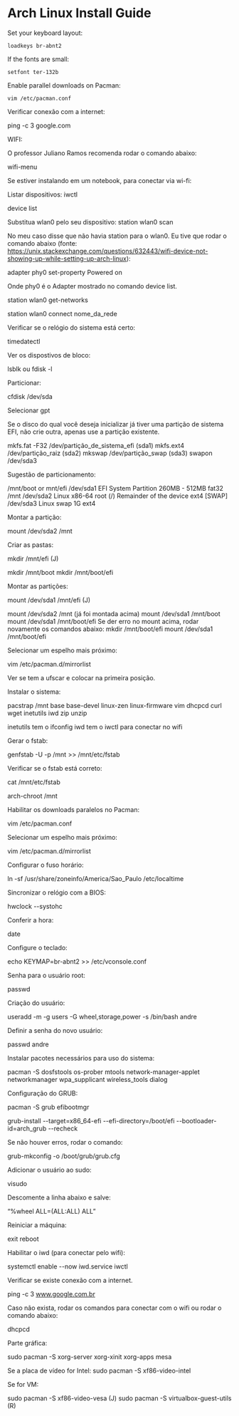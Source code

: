 # Arch Linux Install Guide

Set your keyboard layout:

```
loadkeys br-abnt2
```

If the fonts are small:

```
setfont ter-132b
```

Enable parallel downloads on Pacman:

```
vim /etc/pacman.conf
```

Verificar conexão com a internet:

ping -c 3 google.com

WIFI:

O professor Juliano Ramos recomenda rodar o comando abaixo:

wifi-menu

Se estiver instalando em um notebook, para conectar via wi-fi:

Listar dispositivos:
iwctl

device list

Substitua wlan0 pelo seu dispositivo:
station wlan0 scan

No meu caso disse que não havia station para o wlan0. Eu tive que rodar o comando abaixo (fonte: https://unix.stackexchange.com/questions/632443/wifi-device-not-showing-up-while-setting-up-arch-linux):

adapter phy0 set-property Powered on

Onde phy0 é o Adapter mostrado no comando device list.

station wlan0 get-networks

station wlan0 connect nome_da_rede


Verificar se o relógio do sistema está certo:

timedatectl

Ver os dispostivos de bloco:

lsblk ou fdisk -l

Particionar:

cfdisk /dev/sda

Selecionar gpt

Se o disco do qual você deseja inicializar já tiver uma partição de sistema EFI, não crie outra, apenas use a partição existente.

mkfs.fat -F32 /dev/partição_de_sistema_efi (sda1)
mkfs.ext4 /dev/partição_raiz (sda2)
mkswap /dev/partição_swap (sda3)
swapon /dev/sda3

Sugestão de particionamento:

/mnt/boot or mnt/efi 	/dev/sda1 	EFI System Partition 	260MB - 512MB               fat32
/mnt                    /dev/sda2 	Linux x86-64 root (/) 	Remainder of the device 	ext4
[SWAP]                  /dev/sda3 	Linux swap 	            1G 	                        ext4

Montar a partição:

mount /dev/sda2 /mnt

Criar as pastas:

mkdir /mnt/efi (J)

mkdir /mnt/boot
mkdir /mnt/boot/efi

Montar as partições:

mount /dev/sda1 /mnt/efi (J)

mount /dev/sda2 /mnt (já foi montada acima)
mount /dev/sda1 /mnt/boot
mount /dev/sda1 /mnt/boot/efi
Se der erro no mount acima, rodar novamente os comandos abaixo:
mkdir /mnt/boot/efi
mount /dev/sda1 /mnt/boot/efi

Selecionar um espelho mais próximo:

vim /etc/pacman.d/mirrorlist

Ver se tem a ufscar e colocar na primeira posição.

Instalar o sistema:

pacstrap /mnt base base-devel linux-zen linux-firmware vim dhcpcd curl wget inetutils iwd zip unzip

inetutils tem o ifconfig
iwd tem o iwctl para conectar no wifi


Gerar o fstab:

genfstab -U -p /mnt >> /mnt/etc/fstab

Verificar se o fstab está correto:

cat /mnt/etc/fstab

arch-chroot /mnt

Habilitar os downloads paralelos no Pacman:

vim /etc/pacman.conf

Selecionar um espelho mais próximo:

vim /etc/pacman.d/mirrorlist

Configurar o fuso horário:

ln -sf /usr/share/zoneinfo/America/Sao_Paulo /etc/localtime

Sincronizar o relógio com a BIOS:

hwclock --systohc 

Conferir a hora:

date

Configure o teclado:

echo KEYMAP=br-abnt2 >> /etc/vconsole.conf  

Senha para o usuário root:

passwd 

Criação do usuário:

useradd -m -g users -G wheel,storage,power -s /bin/bash andre

Definir a senha do novo usuário:

passwd andre

Instalar pacotes necessários para uso do sistema:

pacman -S dosfstools os-prober mtools network-manager-applet networkmanager wpa_supplicant wireless_tools dialog

Configuração do GRUB:

pacman -S grub efibootmgr

grub-install --target=x86_64-efi --efi-directory=/boot/efi --bootloader-id=arch_grub --recheck

Se não houver erros, rodar o comando:

grub-mkconfig -o /boot/grub/grub.cfg

Adicionar o usuário ao sudo:

visudo

Descomente a linha abaixo e salve:

“%wheel ALL=(ALL:ALL) ALL”

Reiniciar a máquina:

exit
reboot

Habilitar o iwd (para conectar pelo wifi):

systemctl enable --now iwd.service
iwctl

Verificar se existe conexão com a internet.

ping -c 3 www.google.com.br

Caso não exista, rodar os comandos para conectar com o wifi ou rodar o comando abaixo:

dhcpcd

Parte gráfica:

sudo pacman -S xorg-server xorg-xinit xorg-apps mesa

Se a placa de vídeo for Intel:
sudo pacman -S xf86-video-intel

Se for VM:

sudo pacman -S xf86-video-vesa (J)
sudo pacman -S virtualbox-guest-utils (R)
